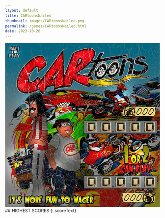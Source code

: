 ```yaml
---
layout: default
title: CARtoonsNailed
thumbnail: images/CARtoonsNailed.png
permalink: /games/CARtoonsNailed.html
date: 2023-10-26
---
```


<img src="../images/CARtoonsNailed.png" class="gameThumbnail img-fluid mx-auto align-middle">
## HIGHEST SCORES
{:.scoreText}

